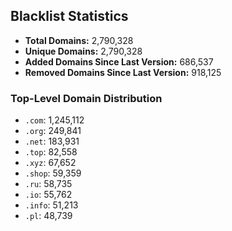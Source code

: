 ## Blacklist Statistics

- **Total Domains:** 2,790,328
- **Unique Domains:** 2,790,328
- **Added Domains Since Last Version:** 686,537
- **Removed Domains Since Last Version:** 918,125

### Top-Level Domain Distribution

-  `.com`: 1,245,112
-  `.org`: 249,841
-  `.net`: 183,931
-  `.top`: 82,558
-  `.xyz`: 67,652
-  `.shop`: 59,359
-  `.ru`: 58,735
-  `.io`: 55,762
-  `.info`: 51,213
-  `.pl`: 48,739
